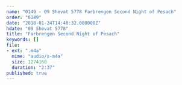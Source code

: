 ```yaml
---
name: "0149 - 09 Shevat 5778 Farbrengen Second Night of Pesach"
order: "0149"
date: "2018-01-24T14:40:32.000000Z"
hdate: "09 Shevat 5778"
title: "Farbrengen Second Night of Pesach"
keywords: []
file:
- ext: ".m4a"
  mime: "audio/x-m4a"
  size: 1274160
  duration: "2:37"
published: true
---
```


